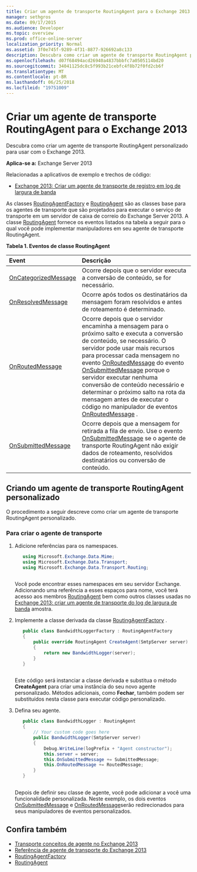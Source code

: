 ```yaml
---
title: Criar um agente de transporte RoutingAgent para o Exchange 2013
manager: sethgros
ms.date: 09/17/2015
ms.audience: Developer
ms.topic: overview
ms.prod: office-online-server
localization_priority: Normal
ms.assetid: 3f0e745f-9289-4f31-8877-926692a8c133
description: Descubra como criar um agente de transporte RoutingAgent personalizado para usar com o Exchange 2013.
ms.openlocfilehash: d07f68494acd26940a4837bbbfc7a0505114bd20
ms.sourcegitcommit: 34041125dc8c5f993b21cebfc4f8b72f0fd2cb6f
ms.translationtype: MT
ms.contentlocale: pt-BR
ms.lasthandoff: 06/25/2018
ms.locfileid: "19751009"
---
```

# <a name="create-a-routingagent-transport-agent-for-exchange-2013"></a>Criar um agente de transporte RoutingAgent para o Exchange 2013

Descubra como criar um agente de transporte RoutingAgent personalizado para usar com o Exchange 2013.
  
**Aplica-se a:** Exchange Server 2013
  
Relacionadas a aplicativos de exemplo e trechos de código:

- [Exchange 2013: Criar um agente de transporte de registro em log de largura de banda](http://code.msdn.microsoft.com/Exchange/Exchange-2013-Build-a-d61a4aaa)
  
As classes [RoutingAgentFactory](https://msdn.microsoft.com/library/Microsoft.Exchange.Data.Transport.Routing.RoutingAgentFactory.aspx) e [RoutingAgent](https://msdn.microsoft.com/library/Microsoft.Exchange.Data.Transport.Routing.RoutingAgent.aspx) são as classes base para os agentes de transporte que são projetados para executar o serviço de transporte em um servidor de caixa de correio do Exchange Server 2013. A classe [RoutingAgent](https://msdn.microsoft.com/library/Microsoft.Exchange.Data.Transport.Routing.RoutingAgent.aspx) fornece os eventos listados na tabela a seguir para o qual você pode implementar manipuladores em seu agente de transporte RoutingAgent. 
  
**Tabela 1. Eventos de classe RoutingAgent**

|**Event**|**Descrição**|
|:-----|:-----|
|[OnCategorizedMessage](https://msdn.microsoft.com/library/Microsoft.Exchange.Data.Transport.Routing.RoutingAgent.OnCategorizedMessage.aspx) <br/> |Ocorre depois que o servidor executa a conversão de conteúdo, se for necessário.  <br/> |
|[OnResolvedMessage](https://msdn.microsoft.com/library/Microsoft.Exchange.Data.Transport.Routing.RoutingAgent.OnResolvedMessage.aspx) <br/> |Ocorre após todos os destinatários da mensagem foram resolvidos e antes de roteamento é determinado.  <br/> |
|[OnRoutedMessage](https://msdn.microsoft.com/library/Microsoft.Exchange.Data.Transport.Routing.RoutingAgent.OnRoutedMessage.aspx) <br/> |Ocorre depois que o servidor encaminha a mensagem para o próximo salto e executa a conversão de conteúdo, se necessário. O servidor pode usar mais recursos para processar cada mensagem no evento [OnRoutedMessage](https://msdn.microsoft.com/library/Microsoft.Exchange.Data.Transport.Routing.RoutingAgent.OnRoutedMessage.aspx) do evento [OnSubmittedMessage](https://msdn.microsoft.com/library/Microsoft.Exchange.Data.Transport.Routing.RoutingAgent.OnSubmittedMessage.aspx) porque o servidor executar nenhuma conversão de conteúdo necessário e determinar o próximo salto na rota da mensagem antes de executar o código no manipulador de eventos [OnRoutedMessage](https://msdn.microsoft.com/library/Microsoft.Exchange.Data.Transport.Routing.RoutingAgent.OnRoutedMessage.aspx) .  <br/> |
|[OnSubmittedMessage](https://msdn.microsoft.com/library/Microsoft.Exchange.Data.Transport.Routing.RoutingAgent.OnSubmittedMessage.aspx) <br/> |Ocorre depois que a mensagem for retirada a fila de envio. Use o evento [OnSubmittedMessage](https://msdn.microsoft.com/library/Microsoft.Exchange.Data.Transport.Routing.RoutingAgent.OnSubmittedMessage.aspx) se o agente de transporte RoutingAgent não exigir dados de roteamento, resolvidos destinatários ou conversão de conteúdo.  <br/> |
   
## <a name="creating-a-custom-routingagent-transport-agent"></a>Criando um agente de transporte RoutingAgent personalizado

O procedimento a seguir descreve como criar um agente de transporte RoutingAgent personalizado. 
  
### <a name="to-create-the-transport-agent"></a>Para criar o agente de transporte

1. Adicione referências para os namespaces.
    
   ```cs
      using Microsoft.Exchange.Data.Mime;
      using Microsoft.Exchange.Data.Transport;
      using Microsoft.Exchange.Data.Transport.Routing;
  
   ```

   Você pode encontrar esses namespaces em seu servidor Exchange. Adicionando uma referência a esses espaços para nome, você terá acesso aos membros [RoutingAgent](https://msdn.microsoft.com/library/Microsoft.Exchange.Data.Transport.Routing.RoutingAgent.aspx) bem como outros classes usadas no [Exchange 2013: criar um agente de transporte do log de largura de banda](http://code.msdn.microsoft.com/Exchange/Exchange-2013-Build-a-d61a4aaa) amostra. 
    
2. Implemente a classe derivada da classe [RoutingAgentFactory](https://msdn.microsoft.com/library/Microsoft.Exchange.Data.Transport.Routing.RoutingAgentFactory.aspx) . 
    
   ```cs
      public class BandwidthLoggerFactory : RoutingAgentFactory
      {
          public override RoutingAgent CreateAgent(SmtpServer server)
          {
              return new BandwidthLogger(server);
          }
      }
  
   ```

   Este código será instanciar a classe derivada e substitua o método **CreateAgent** para criar uma instância do seu novo agente personalizado. Métodos adicionais, como **Fechar**, também podem ser substituídos nesta classe para executar código personalizado. 
    
3. Defina seu agente.
    
   ```cs
      public class BandwidthLogger : RoutingAgent
      {
          // Your custom code goes here
          public BandwidthLogger(SmtpServer server)
          {
              Debug.WriteLine(logPrefix + "Agent constructor");
              this.server = server;
              this.OnSubmittedMessage += SubmittedMessage;
              this.OnRoutedMessage += RoutedMessage;
          }
      }
  
   ```

   Depois de definir seu classe de agente, você pode adicionar a você uma funcionalidade personalizada. Neste exemplo, os dois eventos [OnSubmittedMessage](https://msdn.microsoft.com/library/Microsoft.Exchange.Data.Transport.Routing.RoutingAgent.OnSubmittedMessage.aspx) e [OnRoutedMessage](https://msdn.microsoft.com/library/Microsoft.Exchange.Data.Transport.Routing.RoutingAgent.OnRoutedMessage.aspx)serão redirecionados para seus manipuladores de eventos personalizados. 
    
## <a name="see-also"></a>Confira também

- [Transporte conceitos de agente no Exchange 2013](transport-agent-concepts-in-exchange-2013.md)    
- [Referência de agente de transporte do Exchange 2013](transport-agent-reference-for-exchange-2013.md)    
- [RoutingAgentFactory](https://msdn.microsoft.com/library/Microsoft.Exchange.Data.Transport.Routing.RoutingAgentFactory.aspx)    
- [RoutingAgent](https://msdn.microsoft.com/library/Microsoft.Exchange.Data.Transport.Routing.RoutingAgent.aspx)
    

